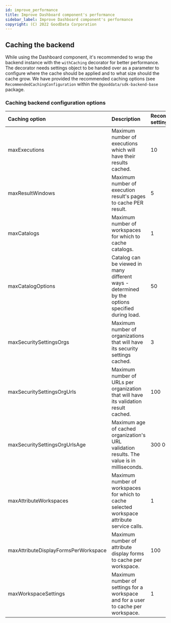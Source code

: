 ```yaml
---
id: improve_performance
title: Improve Dashboard component's performance
sidebar_label: Improve Dashboard component's performance
copyright: (C) 2022 GoodData Corporation
---
```


## Caching the backend
While using the Dashboard component, it's recommended to wrap the backend instance with the `withCaching` decorator for better performance. 
The decorator needs settings object to be handed over as a parameter to configure where the cache should be applied and to what size should the cache grow. We have provided the recommended caching options (see `RecommendedCachingConfiguration` within the `@gooddata/sdk-backend-base` package.


### Caching backend configuration options

| Caching option | Description | Recommended setting |
| :--- | :--- | :--- |
| maxExecutions | Maximum number of executions which will have their results cached. | 10 |
| maxResultWindows | Maximum number of execution result's pages to cache PER result. | 5 |
| maxCatalogs | Maximum number of workspaces for which to cache catalogs. | 1 |
| maxCatalogOptions | Catalog can be viewed in many different ways - determined by the options specified during load. | 50 |
| maxSecuritySettingsOrgs | Maximum number of organizations that will have its security settings cached. | 3 |
| maxSecuritySettingsOrgUrls | Maximum number of URLs per organization that will have its validation result cached. | 100 |
| maxSecuritySettingsOrgUrlsAge | Maximum age of cached organization's URL validation results. The value is in milliseconds. | 300 000 |
| maxAttributeWorkspaces | Maximum number of workspaces for which to cache selected workspace attribute service calls. | 1 |
| maxAttributeDisplayFormsPerWorkspace | Maximum number of attribute display forms to cache per workspace. | 100 |
| maxWorkspaceSettings | Maximum number of settings for a workspace and for a user to cache per workspace. | 1 |

